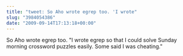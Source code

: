 ```yaml
---
title: "tweet: So Aho wrote egrep too. 'I wrote"
slug: "3984054386"
date: "2009-09-14T17:13:18+00:00"
---
```

So Aho wrote egrep too. "I wrote egrep so that I could solve Sunday morning crossword puzzles easily. Some said I was cheating."